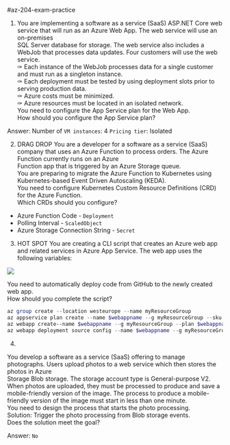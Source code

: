 #az-204-exam-practice

1. You are implementing a software as a service (SaaS) ASP.NET Core web service that will run as an Azure Web App. The web service will use an on-premises  
SQL Server database for storage. The web service also includes a WebJob that processes data updates. Four customers will use the web service.  
✑ Each instance of the WebJob processes data for a single customer and must run as a singleton instance.  
✑ Each deployment must be tested by using deployment slots prior to serving production data.  
✑ Azure costs must be minimized.  
✑ Azure resources must be located in an isolated network.  
You need to configure the App Service plan for the Web App.  
How should you configure the App Service plan?

Answer:
Number of `VM instances`: 4
`Pricing tier`: Isolated

2. DRAG DROP
You are a developer for a software as a service (SaaS) company that uses an Azure Function to process orders. The Azure Function currently runs on an Azure  
Function app that is triggered by an Azure Storage queue.  
You are preparing to migrate the Azure Function to Kubernetes using Kubernetes-based Event Driven Autoscaling (KEDA).  
You need to configure Kubernetes Custom Resource Definitions (CRD) for the Azure Function.  
Which CRDs should you configure?

- Azure Function Code - `Deployment`
- Polling Interval - `ScaledObject`
- Azure Storage Connection String - `Secret`

3. HOT SPOT
You are creating a CLI script that creates an Azure web app and related services in Azure App Service. The web app uses the following variables:

![](https://www.examtopics.com/assets/media/exam-media/04204/0004400001.png)

You need to automatically deploy code from GitHub to the newly created web app.  
How should you complete the script?

```powershell
az group create --location westeurope --name myResourceGroup
az appservice plan create --name $webappname --g myResourceGroup --sku FREE
az webapp create--name $webappname --g myResourceGroup --plan $webappname 
az webapp deployment source config --name $webappname --g myResourceGroup --repo-url $gitrepo --branch master --manual-integration
```

4. 
You develop a software as a service (SaaS) offering to manage photographs. Users upload photos to a web service which then stores the photos in Azure  
Storage Blob storage. The storage account type is General-purpose V2.  
When photos are uploaded, they must be processed to produce and save a mobile-friendly version of the image. The process to produce a mobile-friendly version of the image must start in less than one minute.  
You need to design the process that starts the photo processing.  
Solution: Trigger the photo processing from Blob storage events.  
Does the solution meet the goal?

Answer: `No`

